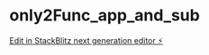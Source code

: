 # only2Func_app_and_sub

[Edit in StackBlitz next generation editor ⚡️](https://stackblitz.com/~/github.com/satitpongjansawang/only2Func_app_and_sub)